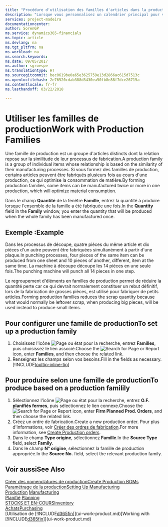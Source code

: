 ```yaml
---
title: "Procédure d'utilisation des familles d'articles dans la production | Microsoft Docs"
description: "Lorsque vous personnalisez un calendrier principal pour votre société ou pour l'un de ses partenaires commerciaux, votre tâche consiste essentiellement à modifier le statut des jours ouvrés et chômés."
services: project-madeira
documentationcenter: 
author: SorenGP
ms.service: dynamics365-financials
ms.topic: article
ms.devlang: na
ms.tgt_pltfrm: na
ms.workload: na
ms.search.keywords: 
ms.date: 09/05/2017
ms.author: sgroespe
ms.translationtype: HT
ms.sourcegitcommit: bec0619be0a65e3625759e13d2866ac615d7513c
ms.openlocfilehash: 2e76520cdab388d3430ea50fb8e88f7dce26715a
ms.contentlocale: fr-fr
ms.lasthandoff: 03/22/2018

---
```

# <a name="work-with-production-families"></a><span data-ttu-id="d87e4-103">Utiliser les familles de production</span><span class="sxs-lookup"><span data-stu-id="d87e4-103">Work with Production Families</span></span>
<span data-ttu-id="d87e4-104">Une famille de production est un groupe d'articles distincts dont la relation repose sur la similitude de leur processus de fabrication.</span><span class="sxs-lookup"><span data-stu-id="d87e4-104">A production family is a group of individual items whose relationship is based on the similarity of their manufacturing processes.</span></span> <span data-ttu-id="d87e4-105">Si vous formez des familles de production, certains articles peuvent être fabriqués plusieurs fois au cours d'une production, ce qui optimise la consommation de matière.</span><span class="sxs-lookup"><span data-stu-id="d87e4-105">By forming production families, some items can be manufactured twice or more in one production, which will optimize material consumption.</span></span>

<span data-ttu-id="d87e4-106">Dans le champ **Quantité** de la fenêtre **Famille**, entrez la quantité à produire lorsque l'ensemble de la famille a été fabriquée une fois.</span><span class="sxs-lookup"><span data-stu-id="d87e4-106">In the **Quantity** field in the **Family** window, you enter the quantity that will be produced when the whole family has been manufactured once.</span></span>

## <a name="example"></a><span data-ttu-id="d87e4-107">Exemple :</span><span class="sxs-lookup"><span data-stu-id="d87e4-107">Example</span></span>
<span data-ttu-id="d87e4-108">Dans les processus de découpe, quatre pièces du même article et dix pièces d'un autre peuvent être fabriquées simultanément à partir d'une plaque.</span><span class="sxs-lookup"><span data-stu-id="d87e4-108">In punching processes, four pieces of the same item can be produced from one sheet and 10 pieces of another, different, item at the same time.</span></span> <span data-ttu-id="d87e4-109">La machine à découpe découpe les 14 pièces en une seule fois.</span><span class="sxs-lookup"><span data-stu-id="d87e4-109">The punching machine will punch all 14 pieces in one step.</span></span>

<span data-ttu-id="d87e4-110">Le regroupement d'éléments en familles de production permet de réduire la quantité perte car ce qui devrait normalement constituer un rebut définitif, lors de la fabrication de grosses pièces, est utilisé pour fabriquer de petits articles.</span><span class="sxs-lookup"><span data-stu-id="d87e4-110">Forming production families reduces the scrap quantity because what would normally be leftover scrap, when producing big pieces, will be used instead to produce small items.</span></span>

## <a name="to-set-up-a-production-family"></a><span data-ttu-id="d87e4-111">Pour configurer une famille de production</span><span class="sxs-lookup"><span data-stu-id="d87e4-111">To set up a production family</span></span>
1. <span data-ttu-id="d87e4-112">Choisissez l'icône ![Page ou état pour la recherche](media/ui-search/search_small.png "Page ou état pour la recherche"), entrez **Familles**, puis choisissez le lien associé.</span><span class="sxs-lookup"><span data-stu-id="d87e4-112">Choose the ![Search for Page or Report](media/ui-search/search_small.png "Search for Page or Report icon") icon, enter **Families**, and then choose the related link.</span></span>
2. <span data-ttu-id="d87e4-113">Renseignez les champs selon vos besoins.</span><span class="sxs-lookup"><span data-stu-id="d87e4-113">Fill in the fields as necessary.</span></span> [!INCLUDE[tooltip-inline-tip](includes/tooltip-inline-tip_md.md)]

## <a name="to-produce-based-on-a-production-familily"></a><span data-ttu-id="d87e4-114">Pour produire selon une famille de production</span><span class="sxs-lookup"><span data-stu-id="d87e4-114">To produce based on a production familily</span></span>
1. <span data-ttu-id="d87e4-115">Sélectionnez l'icône ![Page ou état pour la recherche](media/ui-search/search_small.png "Page ou état pour la recherche"), entrez **O.F. planifiés fermes**, puis sélectionnez le lien connexe.</span><span class="sxs-lookup"><span data-stu-id="d87e4-115">Choose the ![Search for Page or Report](media/ui-search/search_small.png "Search for Page or Report icon") icon, enter **Firm Planned Prod. Orders**, and then choose the related link.</span></span>
2. <span data-ttu-id="d87e4-116">Créez un ordre de fabrication.</span><span class="sxs-lookup"><span data-stu-id="d87e4-116">Create a new production order.</span></span> <span data-ttu-id="d87e4-117">Pour plus d'informations, voir [Créer des ordres de fabrication](production-how-to-create-production-orders.md).</span><span class="sxs-lookup"><span data-stu-id="d87e4-117">For more information, see [Create Production orders](production-how-to-create-production-orders.md).</span></span>
3. <span data-ttu-id="d87e4-118">Dans le champ **Type origine**, sélectionnez **Famille**.</span><span class="sxs-lookup"><span data-stu-id="d87e4-118">In the **Source Type** field, select **Family**.</span></span>  
4. <span data-ttu-id="d87e4-119">Dans le champ **N° origine**, sélectionnez la famille de production appropriée.</span><span class="sxs-lookup"><span data-stu-id="d87e4-119">In the **Source No.** field, select the relevant production family.</span></span>

## <a name="see-also"></a><span data-ttu-id="d87e4-120">Voir aussi</span><span class="sxs-lookup"><span data-stu-id="d87e4-120">See Also</span></span>
[<span data-ttu-id="d87e4-121">Créer des nomenclatures de production</span><span class="sxs-lookup"><span data-stu-id="d87e4-121">Create Production BOMs</span></span>](production-how-to-create-production-boms.md)  
[<span data-ttu-id="d87e4-122">Paramétrage de la production</span><span class="sxs-lookup"><span data-stu-id="d87e4-122">Setting Up Manufacturing</span></span>](production-configure-production-processes.md)  
<span data-ttu-id="d87e4-123">[Production](production-manage-manufacturing.md)  </span><span class="sxs-lookup"><span data-stu-id="d87e4-123">[Manufacturing](production-manage-manufacturing.md)  </span></span>  
<span data-ttu-id="d87e4-124">[Planifié](production-planning.md) </span><span class="sxs-lookup"><span data-stu-id="d87e4-124">[Planning](production-planning.md) </span></span>  
[<span data-ttu-id="d87e4-125">STOCKS ET EN-COURS</span><span class="sxs-lookup"><span data-stu-id="d87e4-125">Inventory</span></span>](inventory-manage-inventory.md)  
[<span data-ttu-id="d87e4-126">Achats</span><span class="sxs-lookup"><span data-stu-id="d87e4-126">Purchasing</span></span>](purchasing-manage-purchasing.md)  
<span data-ttu-id="d87e4-127">[Utilisation de [!INCLUDE[d365fin](includes/d365fin_md.md)]](ui-work-product.md)</span><span class="sxs-lookup"><span data-stu-id="d87e4-127">[Working with [!INCLUDE[d365fin](includes/d365fin_md.md)]](ui-work-product.md)</span></span>

